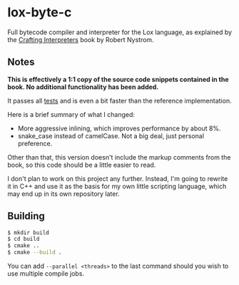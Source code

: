 # lox-byte-c
Full bytecode compiler and interpreter for the Lox language, as explained by the [Crafting Interpreters](https://craftinginterpreters.com) book by Robert Nystrom.

## Notes
**This is effectively a 1:1 copy of the source code snippets contained in the book. No additional functionality has been added.**

It passes all [tests](https://github.com/munificent/craftinginterpreters/tree/master/test) and is even a bit faster than the reference implementation.

Here is a brief summary of what I changed:

- More aggressive inlining, which improves performance by about 8%.
- snake_case instead of camelCase. Not a big deal, just personal preference.

Other than that, this version doesn't include the markup comments from the book, so this code should be a little easier to read.

I don't plan to work on this project any further. Instead, I'm going to rewrite it in C++ and use it as the basis for my own little scripting language, which may end up in its own repository later.

## Building

```bash
$ mkdir build
$ cd build
$ cmake ..
$ cmake --build .
```

You can add `--parallel <threads>` to the last command should you wish to use multiple compile jobs.
